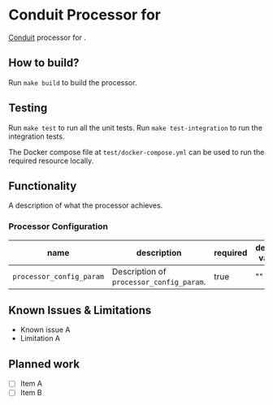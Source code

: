 # Conduit Processor for <resource>

[Conduit](https://conduit.io) processor for <resource>.

## How to build?

Run `make build` to build the processor.

## Testing

Run `make test` to run all the unit tests. Run `make test-integration` to run the integration tests.

The Docker compose file at `test/docker-compose.yml` can be used to run the required resource locally.

## Functionality

A description of what the processor achieves.

### Processor Configuration

| name                     | description                              | required | default value |
|--------------------------|------------------------------------------|----------|---------------|
| `processor_config_param` | Description of `processor_config_param`. | true     | ""            |


## Known Issues & Limitations

- Known issue A
- Limitation A

## Planned work

- [ ] Item A
- [ ] Item B
